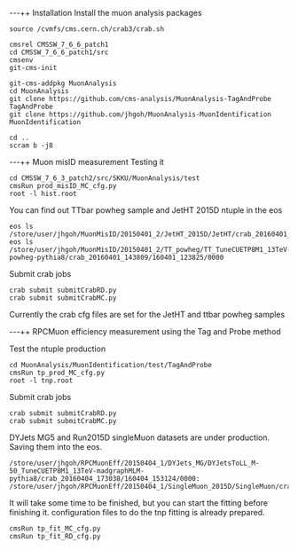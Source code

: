 ---++ Installation
Install the muon analysis packages
```
source /cvmfs/cms.cern.ch/crab3/crab.sh

cmsrel CMSSW_7_6_6_patch1
cd CMSSW_7_6_6_patch1/src
cmsenv
git-cms-init

git-cms-addpkg MuonAnalysis
cd MuonAnalysis
git clone https://github.com/cms-analysis/MuonAnalysis-TagAndProbe TagAndProbe
git clone https://github.com/jhgoh/MuonAnalysis-MuonIdentification MuonIdentification

cd ..
scram b -j8
```

---++ Muon misID measurement
Testing it

```
cd CMSSW_7_6_3_patch2/src/SKKU/MuonAnalysis/test
cmsRun prod_misID_MC_cfg.py
root -l hist.root
```

You can find out TTbar powheg sample and JetHT 2015D ntuple in the eos

```
eos ls /store/user/jhgoh/MuonMisID/20150401_2/JetHT_2015D/JetHT/crab_20160401_143746/160401_123805/0000
eos ls /store/user/jhgoh/MuonMisID/20150401_2/TT_powheg/TT_TuneCUETP8M1_13TeV-powheg-pythia8/crab_20160401_143809/160401_123825/0000
```

Submit crab jobs

```
crab submit submitCrabRD.py
crab submit submitCrabMC.py
```

Currently the crab cfg files are set for the JetHT and ttbar powheg samples

---++ RPCMuon efficiency measurement using the Tag and Probe method

Test the ntuple production

```
cd MuonAnalysis/MuonIdentification/test/TagAndProbe
cmsRun tp_prod_MC_cfg.py
root -l tnp.root
```

Submit crab jobs

```
crab submit submitCrabRD.py
crab submit submitCrabMC.py
```

DYJets MG5 and Run2015D singleMuon datasets are under production. Saving them into the eos.

```
/store/user/jhgoh/RPCMuonEff/20150404_1/DYJets_MG/DYJetsToLL_M-50_TuneCUETP8M1_13TeV-madgraphMLM-pythia8/crab_20160404_173038/160404_153124/0000:
/store/user/jhgoh/RPCMuonEff/20150404_1/SingleMuon_2015D/SingleMuon/crab_20160404_173352/160404_153427/0000
```
It will take some time to be finished, but you can start the fitting before finishing it.
configuration files to do the tnp fitting is already prepared.

```
cmsRun tp_fit_MC_cfg.py
cmsRun tp_fit_RD_cfg.py
```
